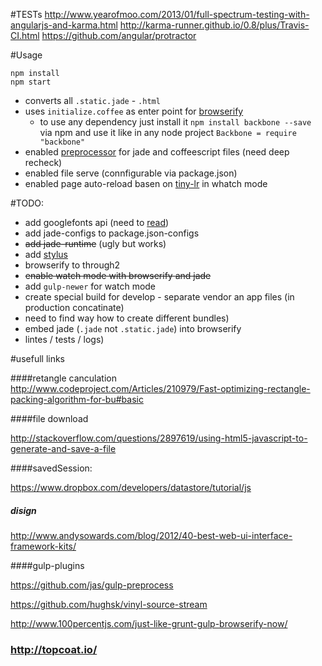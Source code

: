 #TESTs
http://www.yearofmoo.com/2013/01/full-spectrum-testing-with-angularjs-and-karma.html
http://karma-runner.github.io/0.8/plus/Travis-CI.html
https://github.com/angular/protractor


#Usage

```
npm install
npm start
```

* converts all `.static.jade` - `.html`
* uses `initialize.coffee` as enter point for [browserify](http://browserify.org/)
  * to use any dependency just install it `npm install backbone --save` via npm and use it like in any node project `Backbone = require "backbone"`
* enabled [preprocessor](https://github.com/jsoverson/preprocess) for jade and coffeescript files (need deep recheck)
* enabled file serve (connfigurable via package.json)
* enabled page auto-reload basen on [tiny-lr](https://github.com/mklabs/tiny-lr) in whatch mode

#TODO:
* add googlefonts api (need to [read](https://developers.google.com/fonts/docs/developer_api))
* add jade-configs to package.json-configs
* ~~add jade-runtime~~ (ugly but works)
* add [stylus](http://learnboost.github.io/stylus/)
* browserify to through2
* ~~enable watch mode with browserify and jade~~
* add `gulp-newer` for watch mode 
* create special build for develop - separate vendor an app files (in production concatinate)
* need to find way how to create different bundles)
* embed jade (`.jade` not `.static.jade`) into browserify
* lintes / tests / logs)




#usefull links


####retangle canculation
http://www.codeproject.com/Articles/210979/Fast-optimizing-rectangle-packing-algorithm-for-bu#basic

####file download

http://stackoverflow.com/questions/2897619/using-html5-javascript-to-generate-and-save-a-file


####savedSession:

https://www.dropbox.com/developers/datastore/tutorial/js

##### disign
http://www.andysowards.com/blog/2012/40-best-web-ui-interface-framework-kits/


####gulp-plugins

https://github.com/jas/gulp-preprocess

https://github.com/hughsk/vinyl-source-stream


http://www.100percentjs.com/just-like-grunt-gulp-browserify-now/

### http://topcoat.io/



